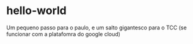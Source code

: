 # hello-world
Um pequeno passo para o paulo, e um salto gigantesco para o TCC (se funcionar com a platafomra do google cloud)
